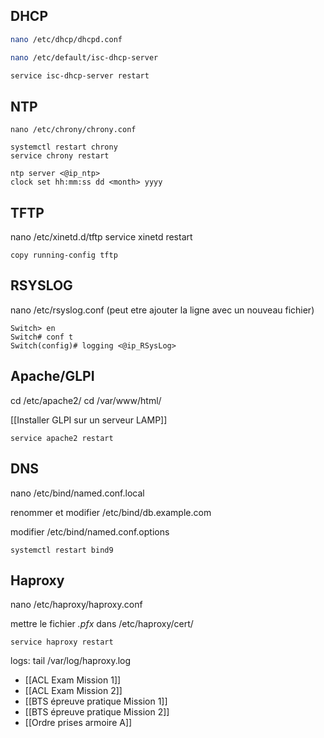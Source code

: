 
## DHCP 

```bash
nano /etc/dhcp/dhcpd.conf

nano /etc/default/isc-dhcp-server

service isc-dhcp-server restart

```

## NTP 
```
nano /etc/chrony/chrony.conf

systemctl restart chrony
service chrony restart

```

```
ntp server <@ip_ntp>
clock set hh:mm:ss dd <month> yyyy
```

## TFTP 

nano /etc/xinetd.d/tftp
service xinetd restart

```
copy running-config tftp
```




## RSYSLOG 

nano /etc/rsyslog.conf  (peut etre ajouter la ligne avec un nouveau fichier)

```
Switch> en
Switch# conf t
Switch(config)# logging <@ip_RSysLog>
```

## Apache/GLPI

cd /etc/apache2/
cd /var/www/html/

[[Installer GLPI sur un serveur LAMP]]

```
service apache2 restart 
```

## DNS

nano  /etc/bind/named.conf.local

renommer et modifier /etc/bind/db.example.com

modifier /etc/bind/named.conf.options

```
systemctl restart bind9
```


## Haproxy 

nano /etc/haproxy/haproxy.conf

mettre le fichier *.pfx* dans /etc/haproxy/cert/

```
service haproxy restart
```

logs: tail /var/log/haproxy.log


- [[ACL Exam Mission 1]]
- [[ACL Exam Mission 2]]
- [[BTS épreuve pratique Mission 1]]
- [[BTS épreuve pratique Mission 2]]
- [[Ordre prises armoire A]]
